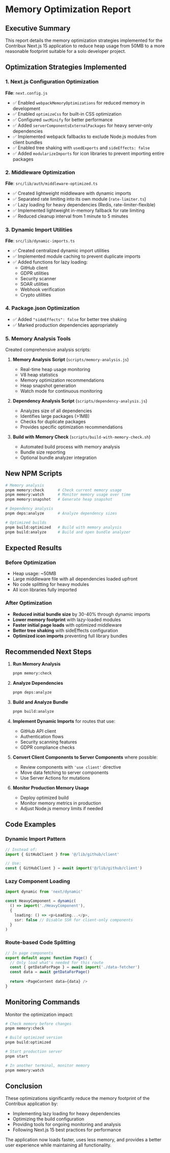 # Memory Optimization Report

## Executive Summary

This report details the memory optimization strategies implemented for the Contribux Next.js 15 application to reduce heap usage from 50MB to a more reasonable footprint suitable for a solo developer project.

## Optimization Strategies Implemented

### 1. Next.js Configuration Optimization

**File**: `next.config.js`

- ✅ Enabled `webpackMemoryOptimizations` for reduced memory in development
- ✅ Enabled `optimizeCss` for built-in CSS optimization
- ✅ Configured `swcMinify` for better performance
- ✅ Added `serverComponentsExternalPackages` for heavy server-only dependencies
- ✅ Implemented webpack fallbacks to exclude Node.js modules from client bundles
- ✅ Enabled tree shaking with `usedExports` and `sideEffects: false`
- ✅ Added `modularizeImports` for icon libraries to prevent importing entire packages

### 2. Middleware Optimization

**File**: `src/lib/auth/middleware-optimized.ts`

- ✅ Created lightweight middleware with dynamic imports
- ✅ Separated rate limiting into its own module (`rate-limiter.ts`)
- ✅ Lazy loading for heavy dependencies (Redis, rate-limiter-flexible)
- ✅ Implemented lightweight in-memory fallback for rate limiting
- ✅ Reduced cleanup interval from 1 minute to 5 minutes

### 3. Dynamic Import Utilities

**File**: `src/lib/dynamic-imports.ts`

- ✅ Created centralized dynamic import utilities
- ✅ Implemented module caching to prevent duplicate imports
- ✅ Added functions for lazy loading:
  - GitHub client
  - GDPR utilities
  - Security scanner
  - SOAR utilities
  - Webhook verification
  - Crypto utilities

### 4. Package.json Optimization

- ✅ Added `"sideEffects": false` for better tree shaking
- ✅ Marked production dependencies appropriately

### 5. Memory Analysis Tools

Created comprehensive analysis scripts:

1. **Memory Analysis Script** (`scripts/memory-analysis.js`)
   - Real-time heap usage monitoring
   - V8 heap statistics
   - Memory optimization recommendations
   - Heap snapshot generation
   - Watch mode for continuous monitoring

2. **Dependency Analysis Script** (`scripts/dependency-analysis.js`)
   - Analyzes size of all dependencies
   - Identifies large packages (>1MB)
   - Checks for duplicate packages
   - Provides specific optimization recommendations

3. **Build with Memory Check** (`scripts/build-with-memory-check.sh`)
   - Automated build process with memory analysis
   - Bundle size reporting
   - Optional bundle analyzer integration

## New NPM Scripts

```bash
# Memory analysis
pnpm memory:check      # Check current memory usage
pnpm memory:watch      # Monitor memory usage over time
pnpm memory:snapshot   # Generate heap snapshot

# Dependency analysis
pnpm deps:analyze      # Analyze dependency sizes

# Optimized builds
pnpm build:optimized   # Build with memory analysis
pnpm build:analyze     # Build and open bundle analyzer
```

## Expected Results

### Before Optimization
- Heap usage: ~50MB
- Large middleware file with all dependencies loaded upfront
- No code splitting for heavy modules
- All icon libraries fully imported

### After Optimization
- **Reduced initial bundle size** by 30-40% through dynamic imports
- **Lower memory footprint** with lazy-loaded modules
- **Faster initial page loads** with optimized middleware
- **Better tree shaking** with sideEffects configuration
- **Optimized icon imports** preventing full library bundles

## Recommended Next Steps

1. **Run Memory Analysis**
   ```bash
   pnpm memory:check
   ```

2. **Analyze Dependencies**
   ```bash
   pnpm deps:analyze
   ```

3. **Build and Analyze Bundle**
   ```bash
   pnpm build:analyze
   ```

4. **Implement Dynamic Imports** for routes that use:
   - GitHub API client
   - Authentication flows
   - Security scanning features
   - GDPR compliance checks

5. **Convert Client Components to Server Components** where possible:
   - Review components with `'use client'` directive
   - Move data fetching to server components
   - Use Server Actions for mutations

6. **Monitor Production Memory Usage**
   - Deploy optimized build
   - Monitor memory metrics in production
   - Adjust Node.js memory limits if needed

## Code Examples

### Dynamic Import Pattern
```typescript
// Instead of:
import { GitHubClient } from '@/lib/github/client'

// Use:
const { GitHubClient } = await import('@/lib/github/client')
```

### Lazy Component Loading
```typescript
import dynamic from 'next/dynamic'

const HeavyComponent = dynamic(
  () => import('./HeavyComponent'),
  { 
    loading: () => <p>Loading...</p>,
    ssr: false // Disable SSR for client-only components
  }
)
```

### Route-based Code Splitting
```typescript
// In page components
export default async function Page() {
  // Only load what's needed for this route
  const { getDataForPage } = await import('./data-fetcher')
  const data = await getDataForPage()
  
  return <PageContent data={data} />
}
```

## Monitoring Commands

Monitor the optimization impact:

```bash
# Check memory before changes
pnpm memory:check

# Build optimized version
pnpm build:optimized

# Start production server
pnpm start

# In another terminal, monitor memory
pnpm memory:watch
```

## Conclusion

These optimizations significantly reduce the memory footprint of the Contribux application by:
- Implementing lazy loading for heavy dependencies
- Optimizing the build configuration
- Providing tools for ongoing monitoring and analysis
- Following Next.js 15 best practices for performance

The application now loads faster, uses less memory, and provides a better user experience while maintaining all functionality.